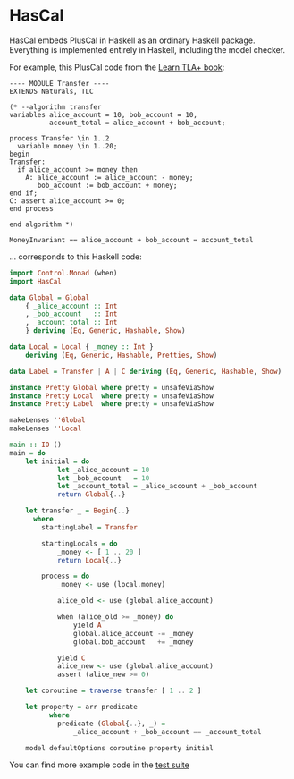 # HasCal

HasCal embeds PlusCal in Haskell as an ordinary Haskell package.  Everything is
implemented entirely in Haskell, including the model checker.

For example, this PlusCal code from the
[Learn TLA+ book](https://learntla.com/introduction/example/):

```
---- MODULE Transfer ----
EXTENDS Naturals, TLC

(* --algorithm transfer
variables alice_account = 10, bob_account = 10,
          account_total = alice_account + bob_account;

process Transfer \in 1..2
  variable money \in 1..20;
begin
Transfer:
  if alice_account >= money then
    A: alice_account := alice_account - money;
       bob_account := bob_account + money;
end if;
C: assert alice_account >= 0;
end process

end algorithm *)

MoneyInvariant == alice_account + bob_account = account_total
```

… corresponds to this Haskell code:

```haskell
import Control.Monad (when)
import HasCal

data Global = Global
    { _alice_account :: Int
    , _bob_account   :: Int
    , _account_total :: Int
    } deriving (Eq, Generic, Hashable, Show)

data Local = Local { _money :: Int }
    deriving (Eq, Generic, Hashable, Pretties, Show)

data Label = Transfer | A | C deriving (Eq, Generic, Hashable, Show)

instance Pretty Global where pretty = unsafeViaShow
instance Pretty Local  where pretty = unsafeViaShow
instance Pretty Label  where pretty = unsafeViaShow

makeLenses ''Global
makeLenses ''Local

main :: IO ()
main = do
    let initial = do
            let _alice_account = 10
            let _bob_account   = 10
            let _account_total = _alice_account + _bob_account
            return Global{..}

    let transfer _ = Begin{..}
      where
        startingLabel = Transfer

        startingLocals = do
            _money <- [ 1 .. 20 ]
            return Local{..}

        process = do
            _money <- use (local.money)

            alice_old <- use (global.alice_account)

            when (alice_old >= _money) do
                yield A
                global.alice_account -= _money
                global.bob_account   += _money

            yield C
            alice_new <- use (global.alice_account)
            assert (alice_new >= 0)

    let coroutine = traverse transfer [ 1 .. 2 ]

    let property = arr predicate
          where
            predicate (Global{..}, _) =
                _alice_account + _bob_account == _account_total

    model defaultOptions coroutine property initial
```

You can find more example code in the [test suite](./tasty/HasCal/Test)
